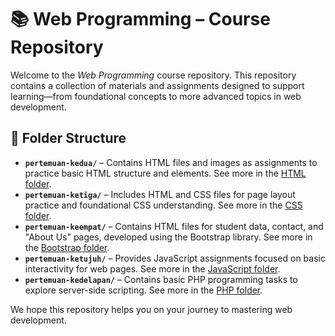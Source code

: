 # 📚 Web Programming – Course Repository

Welcome to the _Web Programming_ course repository. This repository contains a collection of materials and assignments designed to support learning—from foundational concepts to more advanced topics in web development.

## 📂 Folder Structure

- **`pertemuan-kedua/`** – Contains HTML files and images as assignments to practice basic HTML structure and elements. See more in the [HTML folder](modul-1-html).
- **`pertemuan-ketiga/`** – Includes HTML and CSS files for page layout practice and foundational CSS understanding. See more in the [CSS folder](modul-1-css).
- **`pertemuan-keempat/`** – Contains HTML files for student data, contact, and "About Us" pages, developed using the Bootstrap library. See more in the [Bootstrap folder](pertemuan-keempat).
- **`pertemuan-ketujuh/`** – Provides JavaScript assignments focused on basic interactivity for web pages. See more in the [JavaScript folder](pertemuan-ketujuh).
- **`pertemuan-kedelapan/`** – Contains basic PHP programming tasks to explore server-side scripting. See more in the [PHP folder](modul-1-php).

We hope this repository helps you on your journey to mastering web development.
